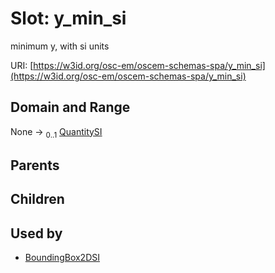 
# Slot: y_min_si

minimum y, with si units

URI: [https://w3id.org/osc-em/oscem-schemas-spa/y_min_si](https://w3id.org/osc-em/oscem-schemas-spa/y_min_si)


## Domain and Range

None &#8594;  <sub>0..1</sub> [QuantitySI](QuantitySI.md)

## Parents


## Children


## Used by

 * [BoundingBox2DSI](BoundingBox2DSI.md)
